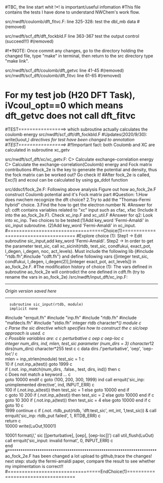 #TBC, the line start whit !*! is important/useful infomation
#This file contains the tests I have done to understand NWChem's work flow. 

src/nwdft/coulomb/dft_fitvc.F:
line 325-328:
test the dbl_mb data 
#(removed)

src/nwdft/scf_dft/dft_fockbld.F
line 363-367
test the output control (succeed!!!) 
#(removed)

#!*!NOTE: Once commit any changes, go to the directory holding the changed file, type "make" in terminal, then return to the src directory type "make link".

src/nwdft/scf_dft/coulomb/dft_getvc  line 41-45
#(removed)
src/nwdft/scf_dft/coulomb/dft_fitvc  line 61-65
#(removed)
# For my test job (H20 DFT Task), iVcoul_opt==0 which means dft_getvc does not call dft_fitvc

#TEST=================> which subroutine actually calculates the coulomb energy
src/nwdft/scf_dft/dft_fockbld.F
#Updates(2020/9/30): write(luout,*) directives for test have been changed to annotation
#TEST=================>
#!*!Important fact: both Coulomb and XC are calculated in subroutine xc_getv 

src/nwdft/scf_dft/xc/xc_getv.F:
C> Calculate exchange-correlation energy
C> Calculate the exchange-correlation(Coulomb) energy and Fock matrix contributions
#fock_2e is the key to generate the potential and density, thus the fock matrix can be worked out? Go check it!
#After fock_2e is called, Exc(1) and ecoul can be calculated by using ga_ddot function

src/ddscf/fock_2e.F: Following above analysis
Figure out how ao_fock_2e.F construct Coulomb potential and it's Fock matrix part
#Question: 1.How does nwchem recognize the dft choice? 2.Try to add the "Thomas-Fermi hybrid" choice. 3.Find the how to get the electron number N.
#Answer for q1: cdft contains variables related to "xc" input such as cfac, xfac (Include it into the ao_fock_2e.F). Check xc_inp.F and xc_util.F
#Answer for q2: Look into xc_inp. Two choices to be tested:(1)Add key_word 'Fermi-Amaldi' in sic_input subroutine. (2)Add key_word 'Fermi-Amaldi' in xc_input.
#==================================Choice(1)=====================================
#Explore choice (1): Step1 -> Edit subroutine sic_input,add key_word 'Fermi-Amaldi'. Step2 -> In order to get the parameter test_sic, call xc_sicinit(rtdb, test_sic, condfukui, exact_pot, l_degen, i_degen, noc, act_levels). Must include the following lib {#include "rtdb.fh",#include "cdft.fh"} and define following vars {[integer test_sic, condfukui, l_degen, i_degen(2)],[integer exact_pot, act_levels]} in ao_fock_2e.F. 
#The modification history of choice (1):  The vars defined in subroutine ao_fock_2e will controdict the one defined in cdft.fh (try to rename the vars in ao_fock_2e)
/src/nwdft/input_dft/xc_inp.F:
***************************
*Origin version saved here*
***************************
      subroutine sic_input(rtdb, module)
      implicit none
#include "errquit.fh"
#include "inp.fh"
#include "rtdb.fh"
#include "mafdecls.fh"
#include "stdio.fh"
      integer rtdb
      character*(*) module
c     
c     Parse the sic directive which specifies how to construct the
c     sic/oep approach is used.
c     
c     Possible variables are:
c
c     perturbative
c     oep
c     oep-loc
c     
      integer num_dirs, ind, mlen, test_sic
      parameter (num_dirs = 3)
      character*12 dirs(num_dirs)
      character*255 test
c
c
      data dirs /'perturbative', 'oep', 'oep-loc'/
c     
      mlen = inp_strlen(module)
      test_sic = 1
c     
 10   if (.not.inp_a(test)) goto 1999
c     
      if (.not. inp_match(num_dirs, .false., test, dirs, ind)) then
c     
c        Does not match a keyword ... 
c     
         goto 10000
      endif
c
      goto (100, 200, 300, 1999) ind
      call errquit('sic_inp: unimplemented directive', ind, INPUT_ERR)
c     
  100 if (.not.inp_a(test)) then
        test_sic = 1
      else
        goto 10000
      end if            
c
      goto 10
  200 if (.not.inp_a(test)) then
        test_sic = 2
      else
        goto 10000
      end if
c
      goto 10
  300 if (.not.inp_a(test)) then
        test_sic = 4
      else
        goto 10000
      end if
c
      goto 10
c             
 1999 continue
c
      if (.not. rtdb_put(rtdb, 'dft:test_sic', mt_int, 1,test_sic))
     &     call errquit('sic_inp: rtdb_put failed', 1, RTDB_ERR)
c     
      return
c     
10000 write(LuOut,10001)

10001 format(/,' sic [[perturbative], [oep], [oep-loc]]')
      call util_flush(LuOut)
      call errquit('sic_input: invalid format', 0, INPUT_ERR)
c     
      end
#**********************************************************************
ao_fock_2e.F has been changed a lot
upload to github,trace the changes!
next step: study the fermi-amaldi paper, compare the result to see whether my implmentation is correct!!
#=================================EndChoice(1)===================================

